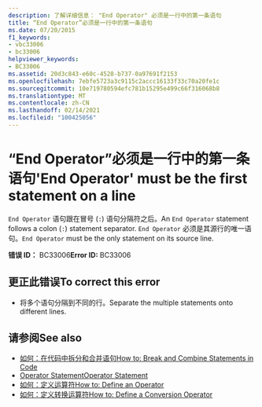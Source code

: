 ```yaml
---
description: 了解详细信息： "End Operator" 必须是一行中的第一条语句
title: “End Operator”必须是一行中的第一条语句
ms.date: 07/20/2015
f1_keywords:
- vbc33006
- bc33006
helpviewer_keywords:
- BC33006
ms.assetid: 20d3c843-e60c-4528-b737-0a97691f2153
ms.openlocfilehash: 7ebfe5723a3c9115c2accc16133f33c70a20fe1c
ms.sourcegitcommit: 10e719780594efc781b15295e499c66f316068b8
ms.translationtype: MT
ms.contentlocale: zh-CN
ms.lasthandoff: 02/14/2021
ms.locfileid: "100425056"
---
```

# <a name="end-operator-must-be-the-first-statement-on-a-line"></a><span data-ttu-id="70be4-103">“End Operator”必须是一行中的第一条语句</span><span class="sxs-lookup"><span data-stu-id="70be4-103">'End Operator' must be the first statement on a line</span></span>

<span data-ttu-id="70be4-104">`End Operator` 语句跟在冒号 (`:`) 语句分隔符之后。</span><span class="sxs-lookup"><span data-stu-id="70be4-104">An `End Operator` statement follows a colon (`:`) statement separator.</span></span> <span data-ttu-id="70be4-105">`End Operator` 必须是其源行的唯一语句。</span><span class="sxs-lookup"><span data-stu-id="70be4-105">`End Operator` must be the only statement on its source line.</span></span>  
  
 <span data-ttu-id="70be4-106">**错误 ID：** BC33006</span><span class="sxs-lookup"><span data-stu-id="70be4-106">**Error ID:** BC33006</span></span>  
  
## <a name="to-correct-this-error"></a><span data-ttu-id="70be4-107">更正此错误</span><span class="sxs-lookup"><span data-stu-id="70be4-107">To correct this error</span></span>  
  
- <span data-ttu-id="70be4-108">将多个语句分隔到不同的行。</span><span class="sxs-lookup"><span data-stu-id="70be4-108">Separate the multiple statements onto different lines.</span></span>  
  
## <a name="see-also"></a><span data-ttu-id="70be4-109">请参阅</span><span class="sxs-lookup"><span data-stu-id="70be4-109">See also</span></span>

- [<span data-ttu-id="70be4-110">如何：在代码中拆分和合并语句</span><span class="sxs-lookup"><span data-stu-id="70be4-110">How to: Break and Combine Statements in Code</span></span>](../programming-guide/program-structure/how-to-break-and-combine-statements-in-code.md)
- [<span data-ttu-id="70be4-111">Operator Statement</span><span class="sxs-lookup"><span data-stu-id="70be4-111">Operator Statement</span></span>](../language-reference/statements/operator-statement.md)
- [<span data-ttu-id="70be4-112">如何：定义运算符</span><span class="sxs-lookup"><span data-stu-id="70be4-112">How to: Define an Operator</span></span>](../programming-guide/language-features/procedures/how-to-define-an-operator.md)
- [<span data-ttu-id="70be4-113">如何：定义转换运算符</span><span class="sxs-lookup"><span data-stu-id="70be4-113">How to: Define a Conversion Operator</span></span>](../programming-guide/language-features/procedures/how-to-define-a-conversion-operator.md)
